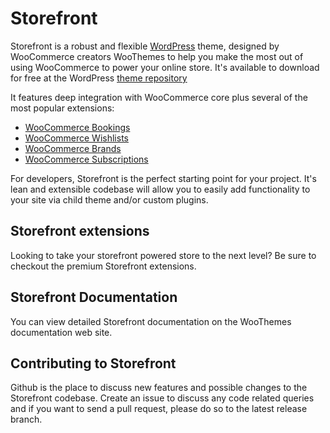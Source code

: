 Storefront
==========

Storefront is a robust and flexible [WordPress](http://wordpress.org) theme, designed by WooCommerce creators WooThemes to help you make the most out of using WooCommerce to power your online store. It's available to download for free at the WordPress [theme repository](https://wordpress.org/themes/storefront/)

It features deep integration with WooCommerce core plus several of the most popular extensions:

* [WooCommerce Bookings](http://www.woothemes.com/products/woocommerce-bookings/)
* [WooCommerce Wishlists](http://www.woothemes.com/products/woocommerce-wishlists/)
* [WooCommerce Brands](http://www.woothemes.com/products/brands/)
* [WooCommerce Subscriptions](http://www.woothemes.com/products/woocommerce-subscriptions/)

For developers, Storefront is the perfect starting point for your project. It's lean and extensible codebase will allow you to easily add functionality to your site via child theme and/or custom plugins.

## Storefront extensions
Looking to take your storefront powered store to the next level? Be sure to checkout the premium Storefront extensions.

## Storefront Documentation
You can view detailed Storefront documentation on the WooThemes documentation web site.

## Contributing to Storefront
Github is the place to discuss new features and possible changes to the Storefront codebase. Create an issue to discuss any code related queries and if you want to send a pull request, please do so to the latest release branch.